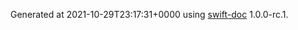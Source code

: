 Generated at 2021-10-29T23:17:31+0000 using [swift-doc](https://github.com/SwiftDocOrg/swift-doc) 1.0.0-rc.1.

